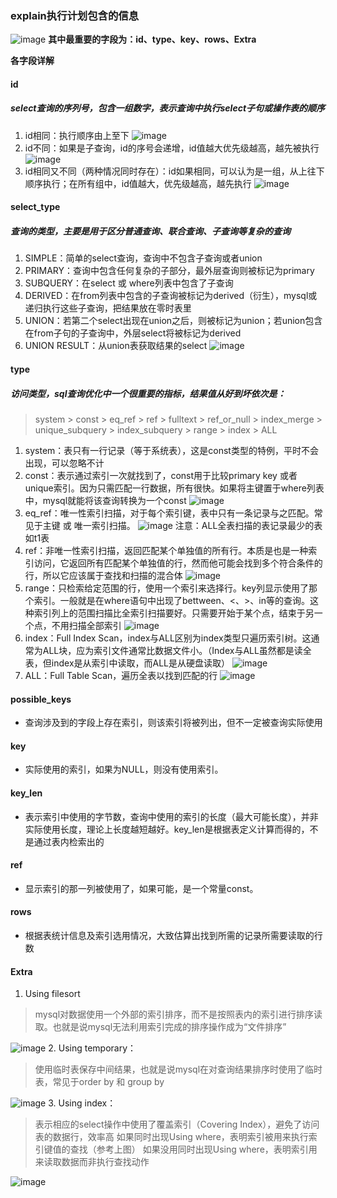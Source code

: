 ### explain执行计划包含的信息
![image](AD5B8FE324BE4D75AE8BD41FC9D71F36)
**其中最重要的字段为：id、type、key、rows、Extra**

**各字段详解**

#### id
##### select查询的序列号，包含一组数字，表示查询中执行select子句或操作表的顺序 
1. id相同：执行顺序由上至下 
![image](21CEA8AB2E6349DD867E2608671FA8F6)
2. id不同：如果是子查询，id的序号会递增，id值越大优先级越高，越先被执行 
![image](9CD6CD5743124915B7D9468136B3D72A)
3. id相同又不同（两种情况同时存在）：id如果相同，可以认为是一组，从上往下顺序执行；在所有组中，id值越大，优先级越高，越先执行 
![image](F7495A7543164E77873F3A5F119B8ABB)

#### select_type

##### 查询的类型，主要是用于区分普通查询、联合查询、子查询等复杂的查询

1. SIMPLE：简单的select查询，查询中不包含子查询或者union 
2. PRIMARY：查询中包含任何复杂的子部分，最外层查询则被标记为primary 
3. SUBQUERY：在select 或 where列表中包含了子查询 
4. DERIVED：在from列表中包含的子查询被标记为derived（衍生），mysql或递归执行这些子查询，把结果放在零时表里 
5. UNION：若第二个select出现在union之后，则被标记为union；若union包含在from子句的子查询中，外层select将被标记为derived 
6. UNION RESULT：从union表获取结果的select 
![image](36E217C880764D7F81CE798EA792D6B0)

#### type

##### 访问类型，sql查询优化中一个很重要的指标，结果值从好到坏依次是：

> system > const > eq_ref > ref > fulltext > ref_or_null > index_merge > unique_subquery > index_subquery > range > index > ALL
1. system：表只有一行记录（等于系统表），这是const类型的特例，平时不会出现，可以忽略不计
2. const：表示通过索引一次就找到了，const用于比较primary key 或者 unique索引。因为只需匹配一行数据，所有很快。如果将主键置于where列表中，mysql就能将该查询转换为一个const 
![image](F8768ACDA52C461FAA8B25CF957C4560)
3. eq_ref：唯一性索引扫描，对于每个索引键，表中只有一条记录与之匹配。常见于主键 或 唯一索引扫描。
![image](35E181C7EAC249B787A5FD4C8CA3D1F3)
注意：ALL全表扫描的表记录最少的表如t1表
4. ref：非唯一性索引扫描，返回匹配某个单独值的所有行。本质是也是一种索引访问，它返回所有匹配某个单独值的行，然而他可能会找到多个符合条件的行，所以它应该属于查找和扫描的混合体 
![image](9C9A51362A6B46C5B486ECB343D5D185)
5. range：只检索给定范围的行，使用一个索引来选择行。key列显示使用了那个索引。一般就是在where语句中出现了bettween、<、>、in等的查询。这种索引列上的范围扫描比全索引扫描要好。只需要开始于某个点，结束于另一个点，不用扫描全部索引 
![image](273D241C73D444559A26D22AB46EFFDF)
6. index：Full Index Scan，index与ALL区别为index类型只遍历索引树。这通常为ALL块，应为索引文件通常比数据文件小。（Index与ALL虽然都是读全表，但index是从索引中读取，而ALL是从硬盘读取）
![image](883B22282D524C7CA6D44E7DF9FC7DD8)
7. ALL：Full Table Scan，遍历全表以找到匹配的行 
![image](CF4D40ED20E34DDE85D7B7CF063C02B2)

#### possible_keys

* 查询涉及到的字段上存在索引，则该索引将被列出，但不一定被查询实际使用

#### key

* 实际使用的索引，如果为NULL，则没有使用索引。

#### key_len

* 表示索引中使用的字节数，查询中使用的索引的长度（最大可能长度），并非实际使用长度，理论上长度越短越好。key_len是根据表定义计算而得的，不是通过表内检索出的

#### ref

* 显示索引的那一列被使用了，如果可能，是一个常量const。

#### rows

* 根据表统计信息及索引选用情况，大致估算出找到所需的记录所需要读取的行数

#### Extra
1. Using filesort 
> mysql对数据使用一个外部的索引排序，而不是按照表内的索引进行排序读取。也就是说mysql无法利用索引完成的排序操作成为“文件排序” 

![image](67B519C4DE084A13A67CDDFBAD493A9D)
2. Using temporary：
> 使用临时表保存中间结果，也就是说mysql在对查询结果排序时使用了临时表，常见于order by 和 group by 

![image](C3814C8394D44383AC7EDA4056F4D010)
3. Using index： 
> 表示相应的select操作中使用了覆盖索引（Covering Index），避免了访问表的数据行，效率高 
如果同时出现Using where，表明索引被用来执行索引键值的查找（参考上图） 
如果没用同时出现Using where，表明索引用来读取数据而非执行查找动作

![image](1396DAE7F219460281EB7FBE70D98B0E)



